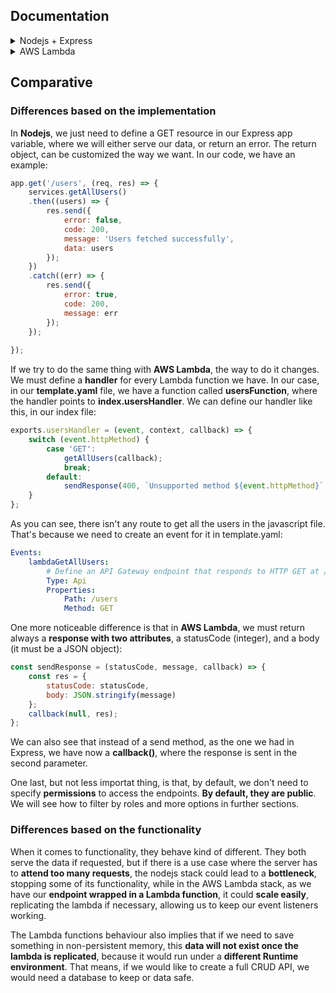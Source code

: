 
## Documentation
<details>
<summary>Nodejs + Express</summary>
<p>

## Documentation: Nodejs + Express
* This API provides the common methods to manage data. In this case, we can manage users.

### Requirements
- **Nodejs** [Download](https://nodejs.org/es/download/)
- A REST consumer app like **POSTMAN** [Download](https://www.getpostman.com/downloads/)

### Installation
1. Create a folder wherever you want the project to be and go inside it.
2. Go to console and, in the previous folder route, write the following command to **clone this repository** (you can download it manually too):

    ```
    git clone https://github.com/codeurjc-students/2019-ServerlessVsExpress.git
    ```

3. From the console, navigate to the folder "sections/REST/nodejs-express".
4. To install the necessary dependencies for this project, write:
    ```
    npm install
    ```
    At this point, we should have express module installed automatically, which is going to allow us to set the server and routes.

### Use
We just need to run the server and make requests. We can do that by typing:
```
node index.js
```
After doing this, a window should pop up from our default browser, but if it doesn't, you can access manually in [http://localhost:3000](http://localhost:3000). This is our REST API entry point.

#### GET requests
1. We can ask our API to **get all the users** existing in our database using the following format in our request:

    **Method**: GET <br/>
    **Route:** http://localhost:3000/users <br/>
    **Body parameters:** none <br/>

</p>
</details>

<details>
<summary>AWS Lambda</summary>
<p>

## Documentation: AWS Lambda + AWS API Gateway
* This API provides the common methods to manage data. In this case, we can manage users.

### Requirements
- **Nodejs** [Download](https://nodejs.org/es/download/)
- A REST consumer app like **POSTMAN** [Download](https://www.getpostman.com/downloads/)
- **AWS SAM CLI** (You will need to have an **AWS account**). Follow these instructions to install it from the official docs: [Instructions](https://docs.aws.amazon.com/es_es/serverless-application-model/latest/developerguide/serverless-sam-cli-install.html) or reproduce these steps:
    #### Steps to install AWS SAM CLI:
    1. Create an AWS Account in [https://aws.amazon.com/](https://aws.amazon.com/)
    2. Configure IAM permissions:
        1. Go to [IAM Console](https://console.aws.amazon.com/iam/) (**Note:** Using the Administrator IAM User is recommended)
        2. **Enable the access for billing information** for the IAM Administrator user.
            - From the navbar, select **My account -> IAM User and Role Access to Billing Information -> Edit**.
            - Check **Activate IAM Access** and choose **Update**.
        3. From the navbar, go to **Services -> IAM**.
        4. On the left side, click on **Users**, and then, **Add User**.
        5. In User name, write **Administrator**.
        6. Select the checkbox next to **AWS access Administration Console -> Custom password** and write a new password (don't forget to uncheck the box **User must create a new password at next sign-in**).
        7. Click on **Next: Permissions**.
        8. In the page **Set permissions**, click on **Add user to group** and then, **Create group**. In group name write **Administrators**.
        9. Now, we need to add policies. Click on **Filter policies** and filter by **AWS managed-job function**. When the options list have been filtered, choose **AdministratorAccess**, and then, **Create group**.
        10. Go back to the groups list, and click on **Refresh** to see the changes.
        11. Click on **Next: Tags**. Here, you will be able to add tags to your roles in pairs key-value. This step is optional.
        12. Click on **Next: Review** and then, **Create user**. At this point, we should have given our user the permissions of the group Administrators.
    3. Install and configure AWS CLI. You can download the bundle instalation here: [Bundle](https://docs.aws.amazon.com/es_es/cli/latest/userguide/install-bundle.html)
        - Once installed, you need to configure the credentials:
            - Go to [IAM Console](https://console.aws.amazon.com/iam/) and then, on the left side, go to **Users**.
            - Choose the **Security credentials** tab.
            - In the **Access keys** section, select **Create access key**.
            - You can view the new access key-pair clicking **Show**, but as you won't be able to see this keys again, it is recommended to download the **.csv file** and save it in a safe place.
            - After you got the keys, you can now **configure** aws in the console, by writing in your command line:
                ```
                aws configure
                ```
                It will ask you to enter the **AWS Access Key ID**, **AWS Secret Access Key**, **Default region name (in our case: eu-west-3),** and **Default output format (you can choose text or json)**
    4. Install SAM CLI:
        In my case, i'm using a macOS, so i'm able to install sam with brew, writing in the command line:
        ```
        brew tap aws/tap
        brew install aws-sam-cli
        ```
        If you are using another OS, check this link: [Installing SAM CLI in other OS](https://docs.aws.amazon.com/es_es/serverless-application-model/latest/developerguide/serverless-sam-cli-install.html)

        To verify that the installation is correct, write this:
        ```
        sam --version
        ```


### Installation
1. Create a folder wherever you want the project to be and go inside it.

2. Go to console and, in the previous folder route, write the following command to clone this repository (you can download it manually too):

    ```
    git clone https://github.com/codeurjc-students/2019-ServerlessVsExpress.git
    ```

3. From the console, navigate to the folder **"sections/REST/aws-lambda"**.

4. To install the necessary dependencies for this project, write:
    ```
    npm install
    ```
    At this point, we should have node modules installed automatically.

5. Now that you installed the modules required for this app (just **"uuid"**, in this case, to use unique ids), we will need to create an **AWS S3 bucket**.

    If you have read the requirements of this project and have installed **AWS SAM CLI**, you will also be able to use **AWS CLI**. To create the bucket, use this command:
    ```
    aws s3api create-bucket --bucket my-bucket --create-bucket-configuration LocationConstraint=eu-west-3
    ```
    With this command, we have created a **bucket named "my-bucket"** in the **region "eu-west-3"**. It's important to keep in mind the region you have chosen because you'll need to use the same region if you're going to use other AWS services(i.e. **DynamoDB database**) to make it work.

6. Having created an AWS S3 bucket where our files will be deployed, we need to **package our SAM template** (this needs to be done before deploying). We can achieve this step by writing this command:
    ```
    sam package --template-file template.yaml --s3-bucket my-bucket --output-template-file packaged-template.yaml
    ```

7. The last step to begin using this API is the **deploy**. We must deploy our packaged files to a **stack**. To do it, just type the following command:
    ```
    sam deploy --template-file packaged-template.yaml --stack-name mystack --capabilities CAPABILITY_IAM
    ```
    The stack is also really important because it will be where all our services exist, and will allow us to see **how everything is connected**. You can even use **Amazon CloudWatch** logs to check if there has been any error in one of your lambda functions.

**Steps from 5 to 7 will be reflected in AWS console. You just need to login to the AWS console and search for them in the "Services" tab.**


### Use

To see the route to make the api requests, we first need to go to AWS console in the browser, and then search for **Services -> API Gateway -> Select your stack name (in this case, mystack) -> Stages -> Open the Prod or Stage arrow**. There, we need to copy the **INVOKE url**, which will be something similar to this: https://xxxxxxx.execute-api.eu-west-3.amazonaws.com/Prod


#### GET requests
1. We can ask our API to **get all the users** existing in our database using the following format in our request:

    **Method**: GET <br/>
    **Route:** https://xxxxxxx.execute-api.eu-west-3.amazonaws.com/Prod/users <br/>
    **Body parameters:** none <br/>

</p>
</details>

## Comparative

### Differences based on the implementation
In **Nodejs**, we just need to define a GET resource in our Express app variable, where we will either serve our data, or return an error. The return object, can be customized the way we want. In our code, we have an example:

```javascript
app.get('/users', (req, res) => {
    services.getAllUsers()
    .then((users) => {
        res.send({
            error: false,
            code: 200,
            message: 'Users fetched successfully',
            data: users
        });
    })
    .catch((err) => {
        res.send({
            error: true,
            code: 200,
            message: err
        });
    });
    
});
```

If we try to do the same thing with **AWS Lambda**, the way to do it changes. We must define a **handler** for every Lambda function we have. In our case, in our **template.yaml** file, we have a function called **usersFunction**, where the handler points to **index.usersHandler**. We can define our handler like this, in our index file:

```javascript
exports.usersHandler = (event, context, callback) => {
    switch (event.httpMethod) {
        case 'GET':
            getAllUsers(callback);
            break;
        default:
            sendResponse(400, `Unsupported method ${event.httpMethod}`, callback);
    }
};
```

As you can see, there isn't any route to get all the users in the javascript file. That's because we need to create an event for it in template.yaml:

```YAML
Events:
    lambdaGetAllUsers:
        # Define an API Gateway endpoint that responds to HTTP GET at /users
        Type: Api
        Properties:
            Path: /users
            Method: GET
```

One more noticeable difference is that in **AWS Lambda**, we must return always a **response with two attributes**, a statusCode (integer), and a body (it must be a JSON object):

```javascript
const sendResponse = (statusCode, message, callback) => {
    const res = {
        statusCode: statusCode,
        body: JSON.stringify(message)
    };
    callback(null, res);
};
```

We can also see that instead of a send method, as the one we had in Express, we have now a **callback()**, where the response is sent in the second parameter.

One last, but not less importat thing, is that, by default, we don't need to specify **permissions** to access the endpoints. **By default, they are public**. We will see how to filter by roles and more options in further sections.

### Differences based on the functionality
When it comes to functionality, they behave kind of different. They both serve the data if requested, but if there is a use case where the server has to **attend too many requests**, the nodejs stack could lead to a **bottleneck**, stopping some of its functionality, while in the AWS Lambda stack, as we have our **endpoint wrapped in a Lambda function**, it could **scale easily**, replicating the lambda if necessary, allowing us to keep our event listeners working. 

The Lambda functions behaviour also implies that if we need to save something in non-persistent memory, this **data will not exist once the lambda is replicated**, because it would run under a **different Runtime environment**. That means, if we would like to create a full CRUD API, we would need a database to keep or data safe.